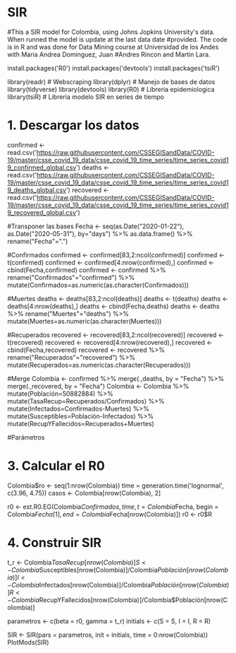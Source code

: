 # SIR
#This a SIR model for Colombia, using Johns Jopkins University's data. When runned the model is update at the last data date #provided. The code is in R and was done for Data Mining course at Universidad de los Andes with Maria Andrea Dominguez, Juan #Andres Rincon and Martin Lara.

install.packages('R0')
install.packages('devtools')
install.packages('tsiR')

library(readr) # Webscraping
library(dplyr) # Manejo de bases de datos
library(tidyverse)
library(devtools)
library(R0)    # Libreria epidemiologica
library(tsiR)  # Libreria modelo SIR en series de tiempo



# 1. Descargar los datos
confirmed <- read.csv('https://raw.githubusercontent.com/CSSEGISandData/COVID-19/master/csse_covid_19_data/csse_covid_19_time_series/time_series_covid19_confirmed_global.csv')
deaths <- read.csv('https://raw.githubusercontent.com/CSSEGISandData/COVID-19/master/csse_covid_19_data/csse_covid_19_time_series/time_series_covid19_deaths_global.csv')
recovered <- read.csv('https://raw.githubusercontent.com/CSSEGISandData/COVID-19/master/csse_covid_19_data/csse_covid_19_time_series/time_series_covid19_recovered_global.csv')

#Transponer las bases
Fecha <- seq(as.Date("2020-01-22"), as.Date("2020-05-31"), by="days") %>% as.data.frame() %>% rename("Fecha"=".")

#Confirmados
confirmed <- confirmed[83,2:ncol(confirmed)]
confirmed <- t(confirmed)
confirmed <- confirmed[4:nrow(confirmed),]
confirmed <- cbind(Fecha,confirmed)
confirmed <- confirmed %>% rename("Confirmados"="confirmed") %>% mutate(Confirmados=as.numeric(as.character(Confirmados)))

#Muertes
deaths <- deaths[83,2:ncol(deaths)]
deaths <- t(deaths)
deaths <- deaths[4:nrow(deaths),]
deaths <- cbind(Fecha,deaths)
deaths <- deaths %>% rename("Muertes"="deaths") %>% mutate(Muertes=as.numeric(as.character(Muertes)))

#Recuperados
recovered <- recovered[83,2:ncol(recovered)]
recovered <- t(recovered)
recovered <- recovered[4:nrow(recovered),]
recovered <- cbind(Fecha,recovered)
recovered <- recovered %>% rename("Recuperados"="recovered") %>% mutate(Recuperados=as.numeric(as.character(Recuperados)))

#Merge
Colombia <- confirmed %>% merge(.,deaths, by = "Fecha") %>% merge(.,recovered, by = "Fecha")
Colombia <- Colombia %>% mutate(Población=50882884) %>% 
          mutate(TasaRecup=Recuperados/Confirmados) %>% 
          mutate(Infectados=Confirmados-Muertes) %>%  
          mutate(Susceptibles=Población-Infectados) %>% 
          mutate(RecupYFallecidos=Recuperados+Muertes)

#Parámetros
  

# 3. Calcular el R0
Colombia$ro <- seq(1:nrow(Colombia))
time = generation.time('lognormal', c(3.96, 4.75))
casos <- Colombia[nrow(Colombia), 2]


r0 <- est.R0.EG(Colombia$Confirmados, time, t = Colombia$Fecha, begin = Colombia$Fecha[1], end = Colombia$Fecha[nrow(Colombia)])
r0 <- r0$R 

# 4. Construir SIR
t_r <- Colombia$TasaRecup[nrow(Colombia)]
S <- Colombia$Susceptibles[nrow(Colombia)]/Colombia$Población[nrow(Colombia)]
I <- Colombia$Infectados[nrow(Colombia)]/Colombia$Población[nrow(Colombia)]
R <- Colombia$RecupYFallecidos[nrow(Colombia)]/Colombia$Población[nrow(Colombia)]

parametros <- c(beta = r0, gamma = t_r)
initials <- c(S = S, I = I, R = R)

SIR <- SIR(pars = parametros, init = initials, time = 0:nrow(Colombia))
PlotMods(SIR)
